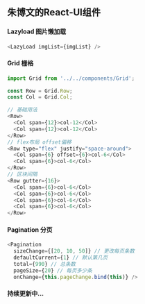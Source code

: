 ## 朱博文的React-UI组件

#### Lazyload 图片懒加载

```javascript
<LazyLoad imgList={imgList} />
```

#### Grid 栅格

```javascript
import Grid from '../../components/Grid';

const Row = Grid.Row;
const Col = Grid.Col;

// 基础用法
<Row>
  <Col span={12}>col-12</Col>
  <Col span={12}>col-12</Col>
</Row>
// flex布局 offset偏移
<Row type="flex" justify="space-around">
  <Col span={6} offset={6}>col-6</Col>
  <Col span={6}>col-6</Col>
</Row>
// 区块间隔
<Row gutter={16}>
  <Col span={6}>col-6</Col>
  <Col span={6}>col-6</Col>
  <Col span={6}>col-6</Col>
  <Col span={6}>col-6</Col>
</Row>
```

#### Pagination 分页

```javascript
<Pagination
  sizeChange={[20, 10, 50]} // 更改每页条数
  defaultCurrent={1} // 默认第几页
  total={990} // 总条数
  pageSize={20} // 每页多少条
  onChange={this.pageChange.bind(this)} />
```

#### 持续更新中...



